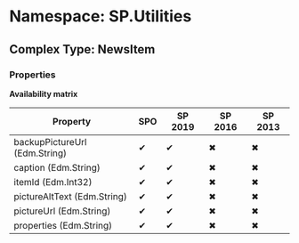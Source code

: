 # Namespace: SP.Utilities

## Complex Type: NewsItem

### Properties

**Availability matrix**

Property | SPO | SP 2019 | SP 2016 | SP 2013
----------|-----|---------|---------|--------
backupPictureUrl (Edm.String) | ✔ | ✔ | ✖ | ✖
caption (Edm.String) | ✔ | ✔ | ✖ | ✖
itemId (Edm.Int32) | ✔ | ✔ | ✖ | ✖
pictureAltText (Edm.String) | ✔ | ✔ | ✖ | ✖
pictureUrl (Edm.String) | ✔ | ✔ | ✖ | ✖
properties (Edm.String) | ✔ | ✔ | ✖ | ✖
